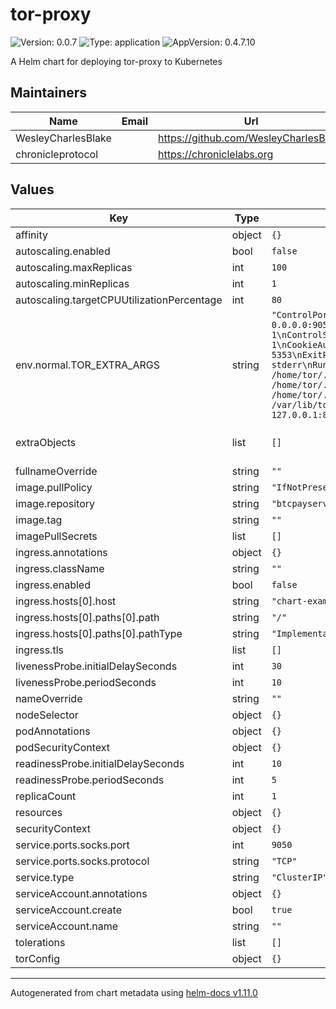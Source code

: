 # tor-proxy

![Version: 0.0.7](https://img.shields.io/badge/Version-0.0.7-informational?style=flat-square) ![Type: application](https://img.shields.io/badge/Type-application-informational?style=flat-square) ![AppVersion: 0.4.7.10](https://img.shields.io/badge/AppVersion-0.4.7.10-informational?style=flat-square)

A Helm chart for deploying tor-proxy to Kubernetes

## Maintainers

| Name | Email | Url |
| ---- | ------ | --- |
| WesleyCharlesBlake |  | <https://github.com/WesleyCharlesBlake> |
| chronicleprotocol |  | <https://chroniclelabs.org> |

## Values

| Key | Type | Default | Description |
|-----|------|---------|-------------|
| affinity | object | `{}` |  |
| autoscaling.enabled | bool | `false` |  |
| autoscaling.maxReplicas | int | `100` |  |
| autoscaling.minReplicas | int | `1` |  |
| autoscaling.targetCPUUtilizationPercentage | int | `80` |  |
| env.normal.TOR_EXTRA_ARGS | string | `"ControlPort 127.0.0.1:9051\nSOCKSPort 0.0.0.0:9050\nAutomapHostsOnResolve 1\nControlSocketsGroupWritable 1\nCookieAuthentication 1\nCookieAuthFileGroupReadable 1\nDNSPort 5353\nExitPolicy reject *:*\nLog notice stderr\nRunAsDaemon 0\nControlSocket /home/tor/.tor/control_socket\nCookieAuthFile /home/tor/.tor/control_socket.authcookie\nDataDirectory /home/tor/.tor\nHiddenServiceDir /var/lib/tor/hidden_services\nHiddenServicePort 8888 127.0.0.1:8080\nHiddenServiceVersion 3\n"` |  |
| extraObjects | list | `[]` | Extra K8s manifests to deploy |
| fullnameOverride | string | `""` |  |
| image.pullPolicy | string | `"IfNotPresent"` |  |
| image.repository | string | `"btcpayserver/tor"` |  |
| image.tag | string | `""` |  |
| imagePullSecrets | list | `[]` |  |
| ingress.annotations | object | `{}` |  |
| ingress.className | string | `""` |  |
| ingress.enabled | bool | `false` |  |
| ingress.hosts[0].host | string | `"chart-example.local"` |  |
| ingress.hosts[0].paths[0].path | string | `"/"` |  |
| ingress.hosts[0].paths[0].pathType | string | `"ImplementationSpecific"` |  |
| ingress.tls | list | `[]` |  |
| livenessProbe.initialDelaySeconds | int | `30` |  |
| livenessProbe.periodSeconds | int | `10` |  |
| nameOverride | string | `""` |  |
| nodeSelector | object | `{}` |  |
| podAnnotations | object | `{}` |  |
| podSecurityContext | object | `{}` |  |
| readinessProbe.initialDelaySeconds | int | `10` |  |
| readinessProbe.periodSeconds | int | `5` |  |
| replicaCount | int | `1` |  |
| resources | object | `{}` |  |
| securityContext | object | `{}` |  |
| service.ports.socks.port | int | `9050` |  |
| service.ports.socks.protocol | string | `"TCP"` |  |
| service.type | string | `"ClusterIP"` |  |
| serviceAccount.annotations | object | `{}` |  |
| serviceAccount.create | bool | `true` |  |
| serviceAccount.name | string | `""` |  |
| tolerations | list | `[]` |  |
| torConfig | object | `{}` |  |

----------------------------------------------
Autogenerated from chart metadata using [helm-docs v1.11.0](https://github.com/norwoodj/helm-docs/releases/v1.11.0)
